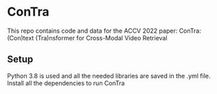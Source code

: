 # ConTra
This repo contains code and data for the ACCV 2022 paper: ConTra: (Con)text (Tra)nsformer for Cross-Modal Video Retrieval
## Setup
Python 3.8 is used and all the needed libraries are saved in the .yml file. Install all the dependencies to run ConTra
